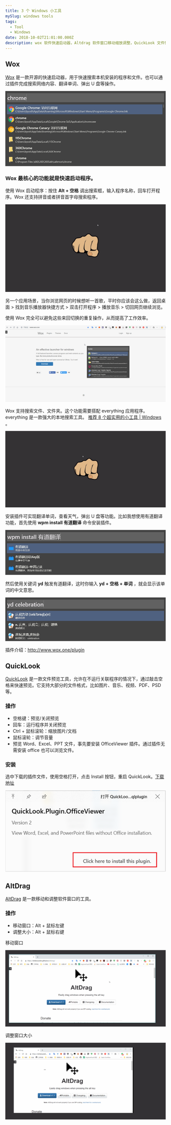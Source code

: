 ```yaml
---
title: 3 个 Windows 小工具
mySlug: windows tools
tags:
  - Tool
  - Windows
date: 2018-10-02T21:01:00.000Z
description: wox 软件快速启动器，Altdrag 软件窗口移动缩放调整，QuickLook 文件快速预览。
---
```


## Wox

[Wox](http://www.wox.one/) 是一款开源的快速启动器，用于快速搜索本机安装的程序和文件。也可以通过插件完成搜索网络内容、翻译单词、弹出 U 盘等操作。

<img src="https://raw.githubusercontent.com/byodian/logpic/master/Wox1.png"/>

### Wox 最核心的功能就是快速启动程序。

使用 Wox 启动程序：按住 **Alt + 空格** 调出搜索框，输入程序名称，回车打开程序。Wox 还支持拼音或者拼音首字母搜索程序。

<img src="https://raw.githubusercontent.com/byodian/logpic/master/wox.gif" />

另一个应用场景，当你浏览网页的时候想听一首歌，平时你应该会这么做，返回桌面 > 找到音乐播放器快捷方式 > 双击打开程序 > 播放音乐 > 切回网页继续浏览。

使用 Wox 完全可以避免这些来回切换的重复操作，从而提高了工作效率。

<img src="https://raw.githubusercontent.com/byodian/logpic/master/wox2.gif"/>

Wox 支持搜索文件、文件夹。这个功能需要搭配 everything 应用程序。everything 是一款强大的本地搜索工具。 [推荐 8 个超实用的小工具 | Windows](http://t.cn/Ehw1ogg) 。

<img src="https://raw.githubusercontent.com/byodian/logpic/master/wox3.gif"/>

安装插件可实现翻译单词，查看天气，弹出 U 盘等功能。比如我想使用有道翻译功能，首先使用 **wpm install 有道翻译** 命令安装插件。

<img src="https://raw.githubusercontent.com/byodian/logpic/master/youdao.png"/>

然后使用关键词 **yd** 触发有道翻译，这时你输入 **yd + 空格 + 单词** ，就会显示该单词的中文意思。

<img src="https://raw.githubusercontent.com/byodian/logpic/master/yd1.png">

插件介绍：<http://www.wox.one/plugin>

## QuickLook

[QuickLook](https://pooi.moe/QuickLook/?utm_source=www.appinn.com) 是一款文件预览工具，允许在不运行关联程序的情况下，通过敲击空格来快速预览。它支持大部分的文件格式，比如图片、音乐、视频、PDF、PSD 等。

### 操作

- 空格键：预览/关闭预览
- 回车：运行程序并关闭预览
- Ctrl + 鼠标滚轮：缩放图片/文档
- 鼠标滚轮：调节音量
- 预览 Word、Excel、PPT 文件，事先要安装 OfficeViewer 插件。通过插件无需安装 office 也可以浏览文件。

### 安装

选中下载的插件文件，使用空格打开，点击 Install 按钮，重启 QuickLook。[下载地址](https://github.com/QL-Win/QuickLook/wiki/Available-Plugins)   

<img src="https://raw.githubusercontent.com/byodian/logpic/master/officepllugin.png"/>

## AltDrag

[AltDrag](https://stefansundin.github.io/altdrag/) 是一款移动和调整软件窗口的工具。

### 操作

- 移动窗口：Alt + 鼠标左键
- 调整大小：Alt + 鼠标右键 

移动窗口

<img src="https://raw.githubusercontent.com/byodian/logpic/master/altdrag2.gif"/>

调整窗口大小

<img src="https://raw.githubusercontent.com/byodian/logpic/master/altdrag4.gif"/>
